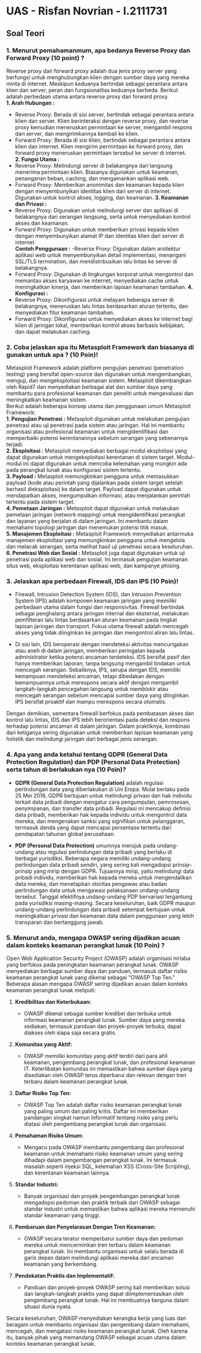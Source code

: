 # UAS - Risfan Novrian - I.2111731

## Soal Teori

### 1. Menurut pemahamanmum, apa bedanya Reverse Proxy dan Forward Proxy (10 point) ?
Reverse proxy dan forward proxy adalah dua jenis proxy server yang berfungsi untuk menghubungkan klien dengan sumber daya yang mereka minta di internet. Meskipun keduanya bertindak sebagai perantara antara klien dan server, peran dan fungsionalitas keduanya berbeda. Berikut adalah perbedaan utama antara reverse proxy dan forward proxy. <br>
**1. Arah Hubungan :**
- Reverse Proxy: Berada di sisi server, bertindak sebagai perantara antara klien dan server. Klien berinteraksi dengan reverse proxy, dan reverse proxy kemudian meneruskan permintaan ke server, mengambil respons dari server, dan mengirimkannya kembali ke klien.
- Forward Proxy: Berada di sisi klien, bertindak sebagai perantara antara klien dan internet. Klien mengirim permintaan ke forward proxy, dan forward proxy meneruskan permintaan tersebut ke server di internet.<br>
**2. Fungsi Utama :**
- Reverse Proxy: Melindungi server di belakangnya dari langsung menerima permintaan klien. Biasanya digunakan untuk keamanan, penanganan beban, caching, dan mengamankan aplikasi web.
- Forward Proxy: Memberikan anonimitas dan keamanan kepada klien dengan menyembunyikan identitas klien dari server di internet. Digunakan untuk kontrol akses, logging, dan keamanan.
__3. Keamanan dan Privasi :__
- Reverse Proxy: Digunakan untuk melindungi server dan aplikasi di belakangnya dari serangan langsung, serta untuk menyediakan kontrol akses dan keamanan.
- Forward Proxy: Digunakan untuk memberikan privasi kepada klien dengan menyembunyikan alamat IP dan identitas klien dari server di internet.<br>
**Contoh Penggunaan :**
-Reverse Proxy: Digunakan dalam arsitektur aplikasi web untuk menyembunyikan detail implementasi, menangani SSL/TLS termination, dan mendistribusikan lalu lintas ke server di belakangnya.
- Forward Proxy: Digunakan di lingkungan korporat untuk mengontrol dan memantau akses karyawan ke internet, menyediakan cache untuk meningkatkan kinerja, dan memberikan lapisan keamanan tambahan.
**4. Konfigurasi :**
- Reverse Proxy: Dikonfigurasi untuk melayani beberapa server di belakangnya, meneruskan lalu lintas berdasarkan aturan tertentu, dan menyediakan fitur keamanan tambahan.
- Forward Proxy: Dikonfigurasi untuk menyediakan akses ke internet bagi klien di jaringan lokal, memberikan kontrol akses berbasis kebijakan, dan dapat melakukan caching.

### 2. Coba jelaskan apa itu Metasploit Framework dan biasanya di gunakan untuk apa ? (10 Poin)!
Metasploit Framework adalah platform pengujian penetrasi (penetration testing) yang bersifat open-source dan digunakan untuk mengembangkan, menguji, dan mengeksploitasi keamanan sistem. Metasploit dikembangkan oleh Rapid7 dan menyediakan berbagai alat dan sumber daya yang membantu para profesional keamanan dan peneliti untuk mengevaluasi dan meningkatkan keamanan sistem.<br>
Berikut adalah beberapa konsep utama dan penggunaan umum Metasploit Framework: <br>
**1. Pengujian Penetrasi :**
Metasploit digunakan untuk melakukan pengujian penetrasi atau uji penetrasi pada sistem atau jaringan. Hal ini membantu organisasi atau profesional keamanan untuk mengidentifikasi dan memperbaiki potensi kerentanannya sebelum serangan yang sebenarnya terjadi.<br>
**2. Eksploitasi :**
Metasploit menyediakan berbagai modul eksploitasi yang dapat digunakan untuk mengeksploitasi kerentanan di sistem target. Modul-modul ini dapat digunakan untuk mencoba kelemahan yang mungkin ada pada perangkat lunak atau konfigurasi sistem tertentu.<br>
**3. Payload :**
Metasploit memungkinkan pengguna untuk memasukkan payload (kode atau perintah yang dijalankan pada sistem target setelah berhasil dieksploitasi) ke dalam target. Payload dapat digunakan untuk mendapatkan akses, mengumpulkan informasi, atau menjalankan perintah tertentu pada sistem target.<br>
**4. Pemetaan Jaringan :**
Metasploit dapat digunakan untuk melakukan pemetaan jaringan (network mapping) untuk mengidentifikasi perangkat dan layanan yang berjalan di dalam jaringan. Ini membantu dalam memahami topologi jaringan dan menemukan potensi titik masuk.<br>
**5. Manajemen Eksploitasi :**
Metasploit Framework menyediakan antarmuka manajemen eksploitasi yang memungkinkan pengguna untuk mengelola dan melacak serangan, serta melihat hasil uji penetrasi secara keseluruhan.<br>
**6. Penetrasi Web dan Sosial :**
Metasploit juga dapat digunakan untuk uji penetrasi pada aplikasi web dan sosial. Ini termasuk pengujian keamanan situs web, eksploitasi kerentanan aplikasi web, dan kampanye phising.<br>

### 3. Jelaskan apa perbedaan Firewall, IDS dan IPS (10 Poin)!
- Firewall, Intrusion Detection System (IDS), dan Intrusion Prevention System (IPS) adalah komponen keamanan jaringan yang memiliki perbedaan utama dalam fungsi dan responsivitas. Firewall bertindak sebagai penghalang antara jaringan internal dan eksternal, melakukan pemfilteran lalu lintas berdasarkan aturan keamanan pada tingkat lapisan jaringan dan transport. Fokus utama firewall adalah mencegah akses yang tidak diinginkan ke jaringan dan mengontrol aliran lalu lintas.<br>

- Di sisi lain, IDS beroperasi dengan mendeteksi aktivitas mencurigakan atau aneh di dalam jaringan, memberikan peringatan kepada administrator ketika potensi ancaman terdeteksi. IDS bersifat pasif dan hanya memberikan laporan, tanpa langsung mengambil tindakan untuk mencegah serangan. Sebaliknya, IPS, serupa dengan IDS, memiliki kemampuan mendeteksi ancaman, tetapi dibedakan dengan kemampuannya untuk merespons secara aktif dengan mengambil langkah-langkah pencegahan langsung untuk memblokir atau mencegah serangan sebelum mencapai sumber daya yang diinginkan. IPS bersifat proaktif dan mampu merespons secara otomatis.<br>

Dengan demikian, sementara firewall berfokus pada pembatasan akses dan kontrol lalu lintas, IDS dan IPS lebih berorientasi pada deteksi dan respons terhadap potensi ancaman di dalam jaringan. Dalam praktiknya, kombinasi dari ketiganya sering digunakan untuk memberikan lapisan keamanan yang holistik dan melindungi jaringan dari berbagai jenis serangan.<br>

### 4. Apa yang anda ketahui tentang GDPR (General Data Protection Regulation) dan PDP (Personal Data Protection) serta tahun di berlakukan nya (10 Poin)?
- **GDPR (General Data Protection Regulation)** adalah regulasi perlindungan data yang diberlakukan di Uni Eropa. Mulai berlaku pada 25 Mei 2018, GDPR bertujuan untuk melindungi privasi dan hak individu terkait data pribadi dengan mengatur cara pengumpulan, pemrosesan, penyimpanan, dan transfer data pribadi. Regulasi ini mencakup definisi data pribadi, memberikan hak kepada individu untuk mengontrol data mereka, dan mengenakan sanksi yang signifikan untuk pelanggaran, termasuk denda yang dapat mencapai persentase tertentu dari pendapatan tahunan global perusahaan.<br>

- **PDP (Personal Data Protection)** umumnya merujuk pada undang-undang atau regulasi perlindungan data pribadi yang berlaku di berbagai yurisdiksi. Beberapa negara memiliki undang-undang perlindungan data pribadi sendiri, yang sering kali mengadopsi prinsip-prinsip yang mirip dengan GDPR. Tujuannya mirip, yaitu melindungi data pribadi individu, memberikan hak kepada mereka untuk mengendalikan data mereka, dan menetapkan otoritas pengawas atau badan perlindungan data untuk mengawasi pelaksanaan undang-undang tersebut. Tanggal efektifnya undang-undang PDP bervariasi tergantung pada yurisdiksi masing-masing. Secara keseluruhan, baik GDPR maupun undang-undang perlindungan data pribadi setempat bertujuan untuk meningkatkan privasi dan keamanan data dalam penggunaan yang lebih transparan dan bertanggung jawab.

### 5. Menurut anda, mengapa OWASP sering dijadikan acuan dalam konteks keamanan perangkat lunak (10 Poin) ?
Open Web Application Security Project (OWASP) adalah organisasi nirlaba yang berfokus pada peningkatan keamanan perangkat lunak. OWASP menyediakan berbagai sumber daya dan panduan, termasuk daftar risiko keamanan perangkat lunak yang dikenal sebagai "OWASP Top Ten." Beberapa alasan mengapa OWASP sering dijadikan acuan dalam konteks keamanan perangkat lunak meliputi:

1. **Kredibilitas dan Keterbukaan:**
   - OWASP dikenal sebagai sumber kredibel dan terbuka untuk informasi keamanan perangkat lunak. Sumber daya yang mereka sediakan, termasuk panduan dan proyek-proyek terbuka, dapat diakses oleh siapa saja secara gratis.

2. **Komunitas yang Aktif:**
   - OWASP memiliki komunitas yang aktif terdiri dari para ahli keamanan, pengembang perangkat lunak, dan profesional keamanan IT. Keterlibatan komunitas ini memastikan bahwa sumber daya yang disediakan oleh OWASP terus diperbarui dan relevan dengan tren terbaru dalam keamanan perangkat lunak.

3. **Daftar Risiko Top Ten:**
   - OWASP Top Ten adalah daftar risiko keamanan perangkat lunak yang paling umum dan paling kritis. Daftar ini memberikan pandangan singkat namun informatif tentang risiko yang perlu diatasi oleh pengembang perangkat lunak dan organisasi.

4. **Pemahaman Risiko Umum:**
   - Mengacu pada OWASP membantu pengembang dan profesional keamanan untuk memahami risiko keamanan umum yang sering dihadapi dalam pengembangan perangkat lunak. Ini termasuk masalah seperti injeksi SQL, kelemahan XSS (Cross-Site Scripting), dan kerentanan keamanan lainnya.

5. **Standar Industri:**
   - Banyak organisasi dan proyek pengembangan perangkat lunak mengadopsi pedoman dan praktik terbaik dari OWASP sebagai standar industri untuk memastikan bahwa aplikasi mereka memenuhi standar keamanan yang tinggi.

6. **Pembaruan dan Penyelarasan Dengan Tren Keamanan:**
   - OWASP secara teratur memperbarui sumber daya dan pedoman mereka untuk mencerminkan tren terbaru dalam keamanan perangkat lunak. Ini membantu organisasi untuk selalu berada di garis depan dalam melindungi aplikasi mereka dari ancaman keamanan yang berkembang.

7. **Pendekatan Praktis dan Implementatif:**
   - Panduan dan proyek-proyek OWASP sering kali memberikan solusi dan langkah-langkah praktis yang dapat diimplementasikan oleh pengembang perangkat lunak. Hal ini membuatnya berguna dalam situasi dunia nyata.

Secara keseluruhan, OWASP menyediakan kerangka kerja yang luas dan beragam untuk membantu organisasi dan pengembang dalam memahami, mencegah, dan mengatasi risiko keamanan perangkat lunak. Oleh karena itu, banyak pihak yang memandang OWASP sebagai acuan utama dalam konteks keamanan perangkat lunak.
